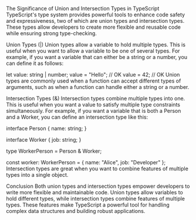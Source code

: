 The Significance of Union and Intersection Types in TypeScript
TypeScript's type system provides powerful tools to enhance code safety and expressiveness, two of which are union types and intersection types. These types allow developers to create more flexible and reusable code while ensuring strong type-checking.

Union Types (|)
Union types allow a variable to hold multiple types. This is useful when you want to allow a variable to be one of several types. For example, if you want a variable that can either be a string or a number, you can define it as follows:


let value: string | number;
value = "Hello"; // OK
value = 42; // OK
Union types are commonly used when a function can accept different types of arguments, such as when a function can handle either a string or a number.

Intersection Types (&)
Intersection types combine multiple types into one. This is useful when you want a value to satisfy multiple type constraints simultaneously. For example, if you want a variable that is both a Person and a Worker, you can define an intersection type like this:


interface Person {
  name: string;
}

interface Worker {
  job: string;
}

type WorkerPerson = Person & Worker;

const worker: WorkerPerson = { name: "Alice", job: "Developer" };
Intersection types are great when you want to combine features of multiple types into a single object.

Conclusion
Both union types and intersection types empower developers to write more flexible and maintainable code. Union types allow variables to hold different types, while intersection types combine features of multiple types. These features make TypeScript a powerful tool for handling complex data structures and building robust applications.



